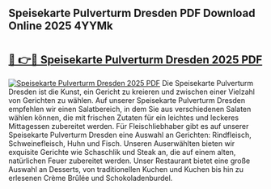 ## Speisekarte Pulverturm Dresden PDF Download Online 2025 4YYMk

# <h2><a href="http://gc9appr.nevu.top/?p=Speisekarte+Pulverturm+Dresden">🔗 👉🔴 Speisekarte Pulverturm Dresden 2025 PDF</a></h2>

[![Speisekarte Pulverturm Dresden 2025 PDF](https://i.imgur.com/dBaPXMq.png)](http://gc9appr.nevu.top/?p=Speisekarte+Pulverturm+Dresden)
Die Speisekarte Pulverturm Dresden ist die Kunst, ein Gericht zu kreieren und zwischen einer Vielzahl von Gerichten zu wählen. Auf unserer Speisekarte Pulverturm Dresden empfehlen wir einen Salatbereich, in dem Sie aus verschiedenen Salaten wählen können, die mit frischen Zutaten für ein leichtes und leckeres Mittagessen zubereitet werden. Für Fleischliebhaber gibt es auf unserer Speisekarte Pulverturm Dresden eine Auswahl an Gerichten: Rindfleisch, Schweinefleisch, Huhn und Fisch. Unseren Auserwählten bieten wir exquisite Gerichte wie Schaschlik und Steak an, die auf einem alten, natürlichen Feuer zubereitet werden. Unser Restaurant bietet eine große Auswahl an Desserts, von traditionellen Kuchen und Kuchen bis hin zu erlesenen Crème Brûlée und Schokoladenburdel.
